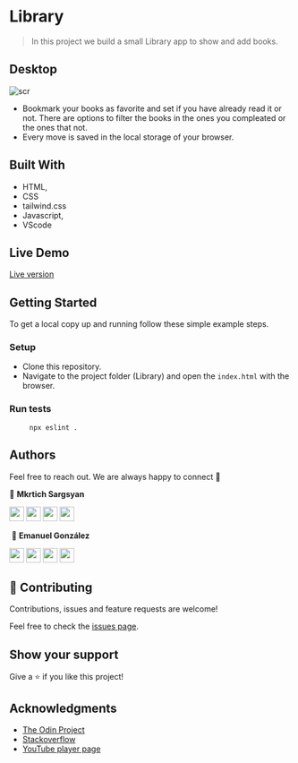 # Library

> In this project we build a small Library app to show and add books.

## Desktop

![scr](https://user-images.githubusercontent.com/31889642/106338524-6b0fe480-62ad-11eb-89b7-8459e1c9657b.png)

- Bookmark your books as favorite and set if you have already read it or not. There are options to filter the books in the ones you compleated or the ones that not.
  ​
- Every move is saved in the local storage of your browser.

## Built With

- HTML,
- CSS
- tailwind.css
- Javascript,
- VScode

## Live Demo

<a href= "https://rawcdn.githack.com/emasdev/Library/feature/skeleton/index.html" target="_blank">Live version</a>

## Getting Started

To get a local copy up and running follow these simple example steps.

### Setup

- Clone this repository.
- Navigate to the project folder (Library) and open the `index.html` with the browser.

### Run tests

```
     npx eslint .
```

## Authors

Feel free to reach out. We are always happy to connect :slightly_smiling_face:

👤 **Mkrtich Sargsyan**

[<code><img height="26" src="https://cdn.iconscout.com/icon/free/png-256/github-153-675523.png"></code>](https://github.com/MkrtichSargsyan)
[<code><img height="26" src="https://upload.wikimedia.org/wikipedia/sco/thumb/9/9f/Twitter_bird_logo_2012.svg/1200px-Twitter_bird_logo_2012.svg.png"></code>](https://twitter.com/MkrtichSargsyan)
[<code><img height="26" src="https://upload.wikimedia.org/wikipedia/commons/thumb/c/c9/Linkedin.svg/1200px-Linkedin.svg.png"></code>](https://www.linkedin.com/in/mkrtich-sargsyan/)
[<code><img height="26" src="https://upload.wikimedia.org/wikipedia/commons/a/ab/Gmail_Icon.svg"></code>](mailto:mkrtichsargsyan24@gmail.com)

​
👤 **Emanuel González**
​

[<code><img height="26" src="https://cdn.iconscout.com/icon/free/png-256/github-153-675523.png"></code>](https://github.com/emasdev)
[<code><img height="26" src="https://upload.wikimedia.org/wikipedia/sco/thumb/9/9f/Twitter_bird_logo_2012.svg/1200px-Twitter_bird_logo_2012.svg.png"></code>](https://twitter.com/elemass)
[<code><img height="26" src="https://upload.wikimedia.org/wikipedia/commons/thumb/c/c9/Linkedin.svg/1200px-Linkedin.svg.png"></code>](https://www.linkedin.com/in/emasdev/)
[<code><img height="26" src="https://upload.wikimedia.org/wikipedia/commons/a/ab/Gmail_Icon.svg"></code>](mailto:emas.dev@gmail.com)

## 🤝 Contributing

Contributions, issues and feature requests are welcome!

Feel free to check the <a href="https://github.com/emasdev/Library/issues"> issues page</a>.

## Show your support

Give a ⭐️ if you like this project!

## Acknowledgments

- <a href="https://www.theodinproject.com/" target="_blank">The Odin Project</a>
- <a href="https://www.stackoverflow.com/" target="_blank">Stackoverflow</a>
- <a href="https://youtube.com/" target="_blank">YouTube player page</a>
